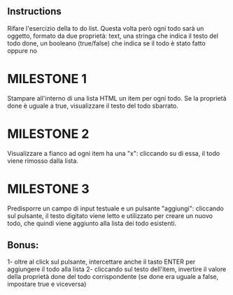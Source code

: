 ## Instructions
 Rifare l'esercizio della to do list. Questa volta però ogni todo sarà un oggetto, formato da due proprietà:
text, una stringa che indica il testo del todo
done, un booleano (true/false) che indica se il todo è stato fatto oppure no
# MILESTONE 1
Stampare all'interno di una lista HTML un item per ogni todo. Se la proprietà done è uguale a true, visualizzare il testo del todo sbarrato.
# MILESTONE 2
Visualizzare a fianco ad ogni item ha una "x": cliccando su di essa, il todo viene rimosso dalla lista.
# MILESTONE 3
 Predisporre un campo di input testuale e un pulsante "aggiungi": cliccando sul pulsante, il testo digitato viene letto e utilizzato per creare un nuovo todo, che quindi viene aggiunto alla lista dei todo esistenti.
## Bonus:
1- oltre al click sul pulsante, intercettare anche il tasto ENTER per aggiungere il todo alla lista
2- cliccando sul testo dell'item, invertire il valore della proprietà done del todo corrispondente (se done era uguale a false, impostare true e viceversa)